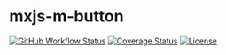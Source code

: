 # mxjs-m-button

[![GitHub Workflow Status](https://img.shields.io/github/actions/workflow/status/miaoxing/mxjs-m-button/build.yml?style=flat-square)](https://github.com/miaoxing/mxjs-m-button/actions)
[![Coverage Status](https://img.shields.io/coveralls/miaoxing/mxjs-m-button.svg?style=flat-square)](https://coveralls.io/r/miaoxing/mxjs-m-button)
[![License](http://img.shields.io/badge/license-MIT-brightgreen.svg?style=flat-square)](http://www.opensource.org/licenses/MIT)
